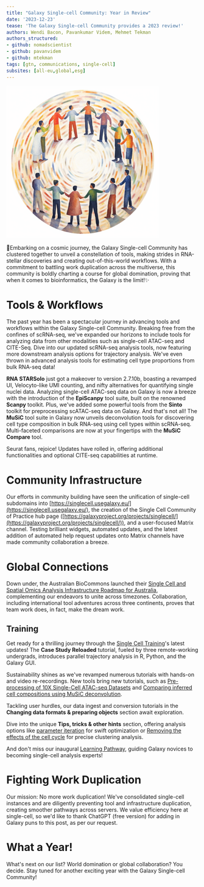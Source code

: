 ```yaml
---
title: "Galaxy Single-cell Community: Year in Review"
date: '2023-12-23'
tease: 'The Galaxy Single-cell Community provides a 2023 review!'
authors: Wendi Bacon, Pavankumar Videm, Mehmet Tekman
authors_structured:
- github: nomadscientist
- github: pavanvidem
- github: mtekman
tags: [gtn, communications, single-cell]
subsites: [all-eu,global,esg]
---
```


<div class="float-right" style="max-width: 400px">

![swirled cluster dots surround a circle of people all holding hands, looking towards the bright center (future)](./2023_dec_sc.png)

</div>

🚀Embarking on a cosmic journey, the Galaxy Single-cell Community has clustered together to unveil a constellation of tools, making strides in
RNA-stellar discoveries and creating out-of-this-world workflows. With a commitment to battling work duplication across the multiverse,
this community is boldly charting a course for global domination, proving that when it comes to bioinformatics, the Galaxy is the limit!✨

# Tools & Workflows

The past year has been a spectacular journey in advancing tools and workflows within the Galaxy Single-cell Community.
Breaking free from the confines of scRNA-seq, we've expanded our horizons to include tools for analyzing data from other modalities such
as single-cell ATAC-seq and CITE-Seq. Dive into our updated scRNA-seq analysis tools, now featuring more downstream analysis options for
trajectory analysis. We've even thrown in advanced analysis tools for estimating cell type proportions from bulk RNA-seq data!

**RNA STARSolo** just got a makeover to version 2.7.10b, boasting a revamped UI, Velocyto-like UMI counting, and nifty alternatives for
quantifying single nuclei data. Analyzing single-cell ATAC-seq data on Galaxy is now a breeze with the introduction of
the **EpiScanpy** tool suite, built on the renowned **Scanpy** toolkit. Plus, we've added some powerful tools from the **Sinto** toolkit
for preprocessing scATAC-seq data on Galaxy. And that's not all! The **MuSiC** tool suite in Galaxy now unveils deconvolution tools
for discovering cell type composition in bulk RNA-seq using cell types within scRNA-seq. Multi-faceted comparisons are now at your fingertips with the **MuSiC Compare** tool.

Seurat fans, rejoice! Updates have rolled in, offering additional functionalities and optional CITE-seq capabilities at runtime.

# Community Infrastructure

Our efforts in community building have seen the unification of single-cell subdomains into [https://singlecell.usegalaxy.eu/](https://singlecell.usegalaxy.eu/),
the creation of the Single Cell Community of Practice hub page ([https://galaxyproject.org/projects/singlecell/](https://galaxyproject.org/projects/singlecell/)),
and a user-focused Matrix channel. Testing brilliant widgets, automated updates, and the latest addition of automated help request updates onto
Matrix channels have made community collaboration a breeze.

# Global Connections

Down under, the Australian BioCommons launched their [Single Cell and Spatial Omics Analysis Infrastructure Roadmap for Australia](https://zenodo.org/records/10368976), complementing our endeavors to unite across timezones. Collaboration, including international tool adventures across three continents,
proves that team work does, in fact, make the dream work.

## Training

Get ready for a thrilling journey through the [Single Cell Training](https://training.galaxyproject.org/training-material/topics/single-cell/)'s latest updates!
The **Case Study Reloaded** tutorial, fueled by three remote-working undergrads, introduces parallel trajectory analysis in R, Python, and the Galaxy GUI.

Sustainability shines as we've revamped numerous tutorials with hands-on and video re-recordings. New tools bring new tutorials, such as
[Pre-processing of 10X Single-Cell ATAC-seq Datasets](https://training.galaxyproject.org/training-material/topics/single-cell/tutorials/scatac-preprocessing-tenx/tutorial.html)
and [Comparing inferred cell compositions using MuSiC deconvolution](https://training.galaxyproject.org/training-material/topics/single-cell/tutorials/bulk-music-4-compare/tutorial.html).

Tackling user hurdles, our data ingest and conversion tutorials in the **Changing data formats & preparing objects** section await exploration.

Dive into the unique **Tips, tricks & other hints** section, offering analysis options like [parameter iteration](https://training.galaxyproject.org/training-material/topics/single-cell/tutorials/scanpy_parameter_iterator/tutorial.html)
for swift optimization or [Removing the effects of the cell cycle](https://training.galaxyproject.org/training-material/topics/single-cell/tutorials/scrna-case_cell-cycle/tutorial.html) for precise clustering analysis.

And don't miss our inaugural [Learning Pathway](https://training.galaxyproject.org/training-material/learning-pathways/intro_single_cell.html), guiding Galaxy
novices to becoming single-cell analysis experts!


# Fighting Work Duplication

Our mission: No more work duplication! We've consolidated single-cell instances and are diligently preventing tool and infrastructure duplication,
creating smoother pathways across servers. We value efficiency here at single-cell, so we'd like to thank ChatGPT (free version) for adding in
Galaxy puns to this post, as per our request.

# What a Year!

What's next on our list? World domination or global collaboration? You decide. Stay tuned for another exciting year with the Galaxy Single-cell Community!
